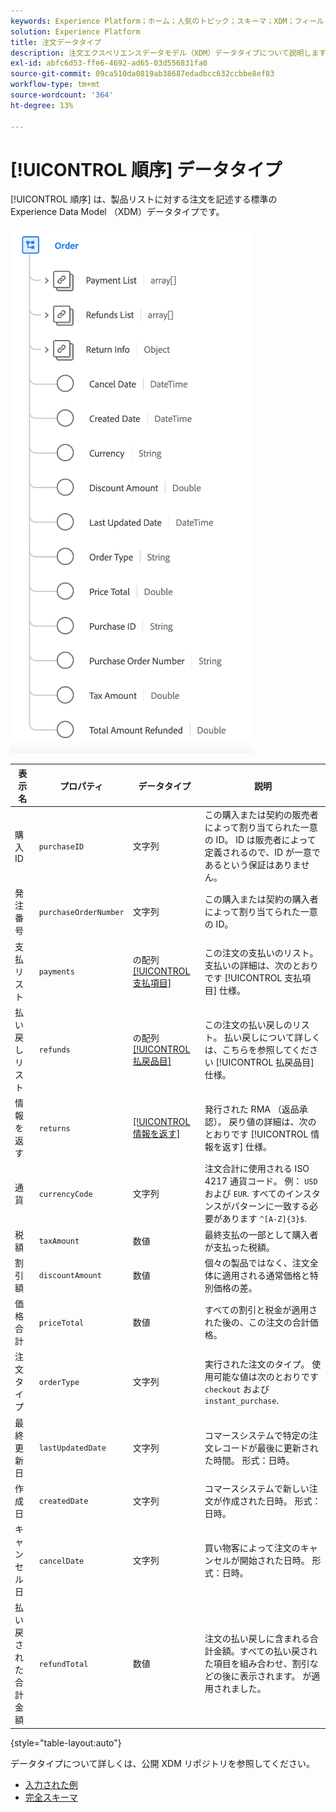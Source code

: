 ```yaml
---
keywords: Experience Platform；ホーム；人気のトピック；スキーマ；XDM；フィールド；スキーマ；スキーマ；順序；データタイプ；データタイプ；データタイプ；
solution: Experience Platform
title: 注文データタイプ
description: 注文エクスペリエンスデータモデル（XDM）データタイプについて説明します。
exl-id: abfc6d53-ffe6-4692-ad65-03d556831fa0
source-git-commit: 09ca510da0819ab38687edadbcc632ccbbe8ef83
workflow-type: tm+mt
source-wordcount: '364'
ht-degree: 13%

---
```


# [!UICONTROL 順序] データタイプ

[!UICONTROL 順序] は、製品リストに対する注文を記述する標準の Experience Data Model （XDM）データタイプです。

![の図 [!UICONTROL 順序] データタイプ。](../images/data-types/order.png)

| 表示名 | プロパティ | データタイプ | 説明 |
|-------------------------|-------------------------|-----------|------------------------------------------------------------------------------------------------------------------|
| 購入 ID | `purchaseID` | 文字列 | この購入または契約の販売者によって割り当てられた一意の ID。 ID は販売者によって定義されるので、ID が一意であるという保証はありません。 |
| 発注番号 | `purchaseOrderNumber` | 文字列 | この購入または契約の購入者によって割り当てられた一意の ID。 |
| 支払リスト | `payments` | の配列 [[!UICONTROL 支払項目]](./payment-item.md) | この注文の支払いのリスト。 支払いの詳細は、次のとおりです [!UICONTROL 支払項目] 仕様。 |
| 払い戻しリスト | `refunds` | の配列 [[!UICONTROL 払戻品目]](./refund-item.md) | この注文の払い戻しのリスト。 払い戻しについて詳しくは、こちらを参照してください [!UICONTROL 払戻品目] 仕様。 |
| 情報を返す | `returns` | [[!UICONTROL 情報を返す]](./return.md) | 発行された RMA （返品承認）。 戻り値の詳細は、次のとおりです [!UICONTROL 情報を返す] 仕様。 |
| 通貨 | `currencyCode` | 文字列 | 注文合計に使用される ISO 4217 通貨コード。 例： `USD` および `EUR`. すべてのインスタンスがパターンに一致する必要があります `^[A-Z]{3}$`. |
| 税額 | `taxAmount` | 数値 | 最終支払の一部として購入者が支払った税額。 |
| 割引額 | `discountAmount` | 数値 | 個々の製品ではなく、注文全体に適用される通常価格と特別価格の差。 |
| 価格合計 | `priceTotal` | 数値 | すべての割引と税金が適用された後の、この注文の合計価格。 |
| 注文タイプ | `orderType` | 文字列 | 実行された注文のタイプ。 使用可能な値は次のとおりです `checkout` および `instant_purchase`. |
| 最終更新日 | `lastUpdatedDate` | 文字列 | コマースシステムで特定の注文レコードが最後に更新された時間。 形式：日時。 |
| 作成日 | `createdDate` | 文字列 | コマースシステムで新しい注文が作成された日時。 形式：日時。 |
| キャンセル日 | `cancelDate` | 文字列 | 買い物客によって注文のキャンセルが開始された日時。 形式：日時。 |
| 払い戻された合計金額 | `refundTotal` | 数値 | 注文の払い戻しに含まれる合計金額。すべての払い戻された項目を組み合わせ、割引などの後に表示されます。 が適用されました。 |

{style="table-layout:auto"}

データタイプについて詳しくは、公開 XDM リポジトリを参照してください。

* [入力された例](https://github.com/adobe/xdm/blob/master/components/datatypes/data/order.example.1.json)
* [完全スキーマ](https://github.com/adobe/xdm/blob/master/components/datatypes/data/order.schema.json)
